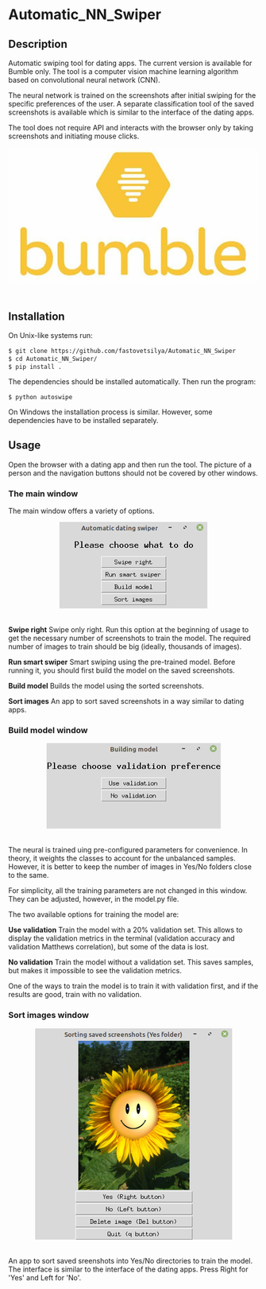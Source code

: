 # Automatic_NN_Swiper


## Description
Automatic swiping tool for dating apps. The current version is available for Bumble only. 
The tool is a computer vision machine learning algorithm based on convolutional neural 
network (CNN). 

The neural network is trained on the screenshots after initial swiping for the specific 
preferences of the user. A separate classification tool of the saved screenshots is available 
which is similar to the interface of the dating apps. 

The tool does not require API and interacts with the browser only by taking screenshots and 
initiating mouse clicks. 

<div align="center">
  <img src="https://github.com/fastovetsilya/Automatic_NN_Swiper/blob/master/examples/bumble_logo.png"><br><br>
</div>


## Installation 
On Unix-like systems run:
```console
$ git clone https://github.com/fastovetsilya/Automatic_NN_Swiper
$ cd Automatic_NN_Swiper/ 
$ pip install .
```

The dependencies should be installed automatically. Then run the program:
```console
$ python autoswipe
```

On Windows the installation process is similar. However, some dependencies have to be installed separately. 


## Usage
Open the browser with a dating app and then run the tool. The picture of a person and the navigation buttons should not 
be covered by other windows.

### The main window
The main window offers a variety of options. 

<div align="center">
  <img src="https://github.com/fastovetsilya/Automatic_NN_Swiper/blob/master/examples/main_window.png"><br><br>
</div>

**Swipe right** Swipe only right. Run this option at the beginning of usage to get the necessary number of screenshots to train the model. 
The required number of images to train should be big (ideally, thousands of images). 

**Run smart swiper** Smart swiping using the pre-trained model. Before running it, you should first build the model on the saved 
screenshots. 

**Build model** Builds the model using the sorted screenshots.

**Sort images** An app to sort saved screenshots in a way similar to dating apps. 

### Build model window

<div align="center">
  <img src="https://github.com/fastovetsilya/Automatic_NN_Swiper/blob/master/examples/build_model_window.png"><br><br>
</div>

The neural is trained uing pre-configured parameters for convenience. In theory, it weights the classes to account for the unbalanced samples. However, it is better to keep the number of images in Yes/No folders close to the same. 

For simplicity, all the training parameters are not changed in this window. They can be adjusted, however, in the model.py file. 

The two available options for training the model are: 

**Use validation** Train the model with a 20% validation set. This allows to display the validation metrics in the terminal (validation accuracy and validation Matthews correlation), but some of the data is lost.

**No validation** Train the model without a validation set. This saves samples, but makes it impossible to see the validation metrics. 

One of the ways to train the model is to train it with validation first, and if the results are good, train with no validation. 

### Sort images window

<div align="center">
  <img src="https://github.com/fastovetsilya/Automatic_NN_Swiper/blob/master/examples/sort_images_window.png"><br><br>
</div>

An app to sort saved sreenshots into Yes/No directories to train the model. The interface is similar to the interface of the dating apps. 
Press Right for 'Yes' and Left for 'No'. 















